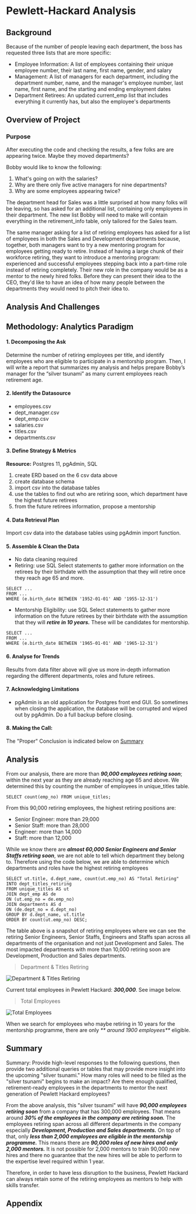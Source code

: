 # Pewlett-Hackard Analysis

## Background

Because of the number of people leaving each department, the boss has requested three lists that are more specific:

* Employee Information: A list of employees containing their unique employee number, their last name, first name, gender, and salary
* Management: A list of managers for each department, including the department number, name, and the manager's employee number, last name, first name, and the starting and ending employment dates
* Department Retirees: An updated current_emp list that includes everything it currently has, but also the employee's departments

## Overview of Project
### Purpose
After executing the code and checking the results, a few folks are are appearing twice. Maybe they moved departments?

Bobby would like to know the following:
1. What's going on with the salaries?
2. Why are there only five active managers for nine departments?
3. Why are some employees appearing twice?

The department head for Sales was a little surprised at how many folks will be leaving, so has asked for an additional list, containing only employees in their department. The new list Bobby will need to make will contain everything in the retirement_info table, only tailored for the Sales team.

The same manager asking for a list of retiring employees has asked for a list of employees in both the Sales and Development departments because, together, both managers want to try a new mentoring program for employees getting ready to retire. Instead of having a large chunk of their workforce retiring, they want to introduce a mentoring program: experienced and successful employees stepping back into a part-time role instead of retiring completely. Their new role in the company would be as a mentor to the newly hired folks. Before they can present their idea to the CEO, they'd like to have an idea of how many people between the departments they would need to pitch their idea to.


## Analysis And Challenges

## Methodology: Analytics Paradigm

#### 1. Decomposing the Ask
Determine the number of retiring employees per title, and identify employees who are eligible to participate in a mentorship program. Then, I will write a report that summarizes my analysis and helps prepare Bobby’s manager for the “silver tsunami” as many current employees reach retirement age.


#### 2. Identify the Datasource
* employees.csv
* dept_manager.csv
* dept_emp.csv
* salaries.csv
* titles.csv
* departments.csv

#### 3. Define Strategy & Metrics
**Resource:** Postgres 11, pgAdmin, SQL

1. create ERD based on the 6 csv data above
1. create database schema
1. import csv into the database tables
1. use the tables to find out who are retiring soon, which department have the highest future retirees
1. from the future retirees information, propose a mentorship

#### 4. Data Retrieval Plan
Import csv data into the database tables using pgAdmin import function.


#### 5. Assemble & Clean the Data

* No data cleaning required
* Retiring: use SQL Select statements to gather more information on the retirees by their birthdate with the assumption that they will retire once they reach age 65 and more.
```
SELECT ...
FROM ...
WHERE (e.birth_date BETWEEN '1952-01-01' AND '1955-12-31')
```
* Mentorship Eligibility: use SQL Select statements to gather more information on the future retirees by their birthdate with the assumption that they will _**retire in 10 years.**_ These will be candidates for mentorship.
```
SELECT ...
FROM ...
WHERE (e.birth_date BETWEEN '1965-01-01' AND '1965-12-31')
```

#### 6. Analyse for Trends

Results from data filter above will give us more in-depth information regarding the different departments, roles and future retirees.

#### 7. Acknowledging Limitations
* pgAdmin is an old application for Postgres front end GUI. So sometimes when closing the application, the database will be corrupted and wiped out by pgAdmin. Do a full backup before closing.

#### 8. Making the Call:
The "Proper" Conclusion is indicated below on [Summary](#summary)

## Analysis

From our analysis, there are more than _**90,000 employees retiring soon**_; within the next year as they are already reaching age 65 and above. We determined this by counting the number of employees in unique_titles table.
```
SELECT count(emp_no) FROM unique_titles;
```

From this 90,000 retiring employees, the highest retiring positions are:
* Senior Engineer: more than 29,000
* Senior Staff: more than 28,000
* Engineer: more than 14,000
* Staff: more than 12,000

While we know there are _**almost 60,000 Senior Engineers and Senior Staffs retiring soon**_, we are not able to tell which department they belong to. Therefore using the code below, we are able to determine which departments and roles have the highest retiring employees

```
SELECT ut.title, d.dept_name, count(ut.emp_no) AS "Total Retiring"
INTO dept_titles_retiring
FROM unique_titles AS ut
JOIN dept_emp AS de
ON (ut.emp_no = de.emp_no)
JOIN departments AS d
ON (de.dept_no = d.dept_no)
GROUP BY d.dept_name, ut.title
ORDER BY count(ut.emp_no) DESC;
```
The table above is a snapshot of retiring employees where we can see the retiring Senior Engineers, Senior Staffs, Engineers and Staffs span across all departments of the organisation and not just Development and Sales. The most impacted departments with more than 10,000 retiring soon are Development, Production and Sales departments.


>Department & Titles Retiring

![Department & Titles Retiring](dept_titles_retiring.png)


Current total employees in Pewlett Hackard: _**300,000**_. See image below.

>Total Employees

![Total Employees](total_employees.png)


When we search for employees who maybe retiring in 10 years for the mentorship programme, there are only _** around 1900 employees**_ eligible.


## Summary

Summary: Provide high-level responses to the following questions, then provide two additional queries or tables that may provide more insight into the upcoming "silver tsunami."
How many roles will need to be filled as the "silver tsunami" begins to make an impact?
Are there enough qualified, retirement-ready employees in the departments to mentor the next generation of Pewlett Hackard employees?

From the above analysis, this "silver tsunami" will have _**90,000 employees retiring soon**_ from a company that has 300,000 employees. That means around _**30% of the employees in the company are retiring soon.**_ The employees retiring span across all different departments in the company especially _**Development, Production and Sales departments.**_  On top of that, only _**less than 2,000 employees are eligible in the mentorship programme.**_
This means there are _**90,000 roles of new hires and only 2,000 mentors.**_ It is not possible for 2,000 mentors to train 90,000 new hires and there no guarantee that the new hires will be able to perform to the expertise level required within 1 year.

Therefore, in order to have less disruption to the business, Pewlett Hackard can always retain some of the retiring employees as mentors to help with skills transfer.


## Appendix
